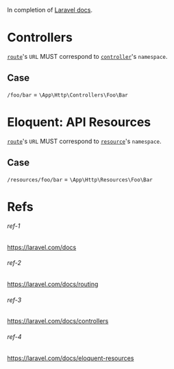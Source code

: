 In completion of [Laravel docs](#ref-1).

# Controllers

[`route`](#ref-2)'s `URL` MUST correspond to [`controller`](#ref-3)'s `namespace`.

## Case

`/foo/bar` = `\App\Http\Controllers\Foo\Bar`

# Eloquent: API Resources

[`route`](#ref-2)'s `URL` MUST correspond to [`resource`](#ref-4)'s `namespace`.

## Case

`/resources/foo/bar` = `\App\Http\Resources\Foo\Bar`

# Refs

###### ref-1

https://laravel.com/docs

###### ref-2

https://laravel.com/docs/routing

###### ref-3

https://laravel.com/docs/controllers

###### ref-4

https://laravel.com/docs/eloquent-resources
